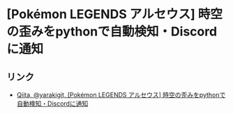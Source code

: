 # [Pokémon LEGENDS アルセウス] 時空の歪みをpythonで自動検知・Discordに通知

## リンク
- [Qiita, @yarakigit, [Pokémon LEGENDS アルセウス] 時空の歪みをpythonで自動検知・Discordに通知](https://qiita.com/yarakigit/items/67f4d36b1c17811b00ec)